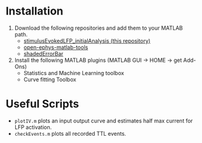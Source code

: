 
# Installation

1. Download the following repositories and add them to your MATLAB path.
    - [stimulusEvokedLFP_initialAnalysis (this repository)](https://github.com/LapishLab/stimulusEvokedLFP_initialAnalysis.git)
    - [open-ephys-matlab-tools](https://github.com/open-ephys/open-ephys-matlab-tools.git)
    - [shadedErrorBar](https://github.com/raacampbell/shadedErrorBar.git)
2. Install the following MATLAB plugins (MATLAB GUI -> HOME -> get Add-Ons)
    - Statistics and Machine Learning toolbox
    - Curve fitting Toolbox
  
# Useful Scripts
- `plotIV.m` plots an input output curve and estimates half max current for LFP activation.
- `checkEvents.m` plots all recorded TTL events.
